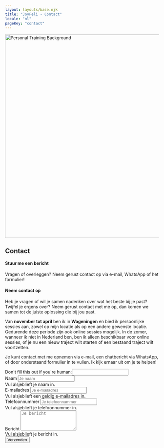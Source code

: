 ```yaml
---
layout: layouts/base.njk
title: "JoyFeli - Contact"
locale: "nl"
pageKey: "contact"
---
```


<!-- Hero Section -->
<section class="hero-section overflow-hidden">
  <div class="container position-relative">
    <div class="row">
      <div class="col-12 position-relative m-0 p-0">
        <!-- Background image container -->
        <div class="bg-image-container animate-slide-in-right">
          <picture class="bg-image">
            <!-- Mobile: cut-off version -->
            <source media="(max-width: 575px)" srcset="/img/soca.webp" type="image/webp">
            <source media="(max-width: 575px)" srcset="/img/soca.jpg" type="image/jpeg">
            <!-- Desktop: full image -->
            <source srcset="/img/Cezsoca.webp" type="image/webp">
            <source srcset="/img/Cezsoca.jpg" type="image/jpeg">
            <img class="bg-image-img" src="/img/Cezsoca.jpg" alt="Personal Training Background" width="1320" height="665" loading="eager" fetchpriority="high">
          </picture>
        </div>
        <!-- Text overlay -->
        <div class="text-overlay contact-text animate-slide-in-left bg-white bg-opacity-75 p-4 p-xxl-5">
          <h1 class="separator text-uppercase">
            <span class="d-block mb-2">
              <span><strong>Contact</strong></span>
            </span>
          </h1>
            <h4>
              <span class="d-block mb-3 fst-italic">
                Stuur me een bericht
              </span>
            </h4>
          <p>
            Vragen of overleggen? Neem gerust contact op via e-mail, WhatsApp of het formulier!
          </p>
        </div>
      </div>
    </div>
  </div>
</section>
<!-- End Hero Section -->
<div class="sun-divider">
  <span class="sun"></span>
</div>
<section class="contact-section py-5">
  <div class="container">
    <div class="row">
      <div class="col-lg-6">
        <h4 class="mb-5 separator">Neem contact op</h4>
        <p>
          Heb je vragen of wil je samen nadenken over wat het beste bij je past? Twijfel je ergens over? Neem gerust contact met me op, dan komen we samen tot de juiste oplossing die bij jou past.
        </p>
        <p>
          Van <strong>november tot april</strong> ben ik in <strong>Wageningen</strong> en bied ik persoonlijke sessies aan, zowel op mijn locatie als op een andere gewenste locatie. Gedurende deze periode zijn ook online sessies mogelijk. In de zomer, wanneer ik niet in Nederland ben, ben ik alleen beschikbaar voor online sessies, of je nu een nieuw traject wilt starten of een bestaand traject wilt voortzetten.
        </p>
        <p>
          Je kunt contact met me opnemen via e-mail, een chatbericht via WhatsApp, of door onderstaand formulier in te vullen. Ik kijk ernaar uit om je te helpen!
        </p>
      </div>
      <div class="col-lg-6 my-5 ps-lg-5">
        <form 
          method="POST"
          data-netlify="true"
          netlify-honeypot="bot-field"
          name="contact-form" class="needs-validation"
          novalidate
        >
          <input type="hidden" name="form-name" value="contact-form" />
          <div class="visually-hidden">
            <label>
              Don't fill this out if you're human:<input name="bot-field">
            </label>
          </div>
          <div class="mb-3">
            <label for="name" class="form-label">Naam</label>
            <input type="text" class="form-control" id="name" name="name" placeholder="Je naam" required>
            <div class="invalid-feedback">Vul alsjeblieft je naam in.</div>
          </div>
          <div class="mb-3">
            <label for="email" class="form-label">E-mailadres</label>
            <input type="email" class="form-control" id="email" name="email" placeholder="Je e-mailadres" required>
            <div class="invalid-feedback">Vul alsjeblieft een geldig e-mailadres in.</div>
          </div>
          <div class="mb-3">
            <label for="phone" class="form-label">Telefoonnummer</label>
            <input type="tel" class="form-control" id="phone" name="phone" placeholder="Je telefoonnummer">
            <div class="invalid-feedback">Vul alsjeblieft je telefoonnummer in.</div>
          </div>
          <div class="mb-3">
            <label for="message" class="form-label">Bericht</label>
            <textarea class="form-control" id="message" name="message" rows="4" placeholder="Je bericht" required></textarea>
            <div class="invalid-feedback">Vul alsjeblieft je bericht in.</div>
          </div>
          <div class="text-center">
            <button type="submit" class="btn custom-btn">Verzenden</button>
          </div>
          <div id="form-message" class="text-center mt-3 p-3 rounded"></div>
        </form>
      </div>
    </div>
  </div>
</section>